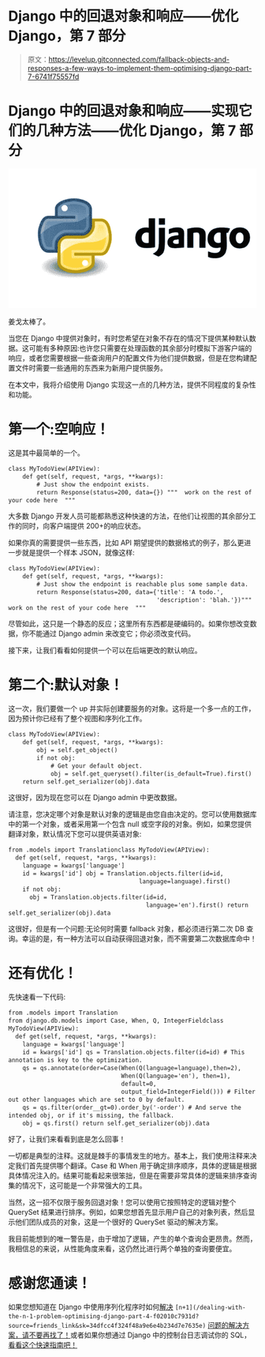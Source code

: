 # Django 中的回退对象和响应——优化 Django，第 7 部分

> 原文：<https://levelup.gitconnected.com/fallback-objects-and-responses-a-few-ways-to-implement-them-optimising-django-part-7-6741f75557fd>

# Django 中的回退对象和响应——实现它们的几种方法——优化 Django，第 7 部分

![](img/7d0d768e613a0f7367d2d2c8d32459af.png)

姜戈太棒了。

当您在 Django 中提供对象时，有时您希望在对象不存在的情况下提供某种默认数据。这可能有多种原因:也许您只需要在处理函数的其余部分时模拟下游客户端的响应，或者您需要根据一些查询用户的配置文件为他们提供数据，但是在您构建配置文件时需要一些通用的东西来为新用户提供服务。

在本文中，我将介绍使用 Django 实现这一点的几种方法，提供不同程度的复杂性和功能。

# 第一个:空响应！

这是其中最简单的一个。

```
class MyTodoView(APIView):
    def get(self, request, *args, **kwargs):
        # Just show the endpoint exists.
        return Response(status=200, data={}) """  work on the rest of your code here  """
```

大多数 Django 开发人员可能都熟悉这种快速的方法，在他们让视图的其余部分工作的同时，向客户端提供 200+的响应状态。

如果你真的需要提供一些东西，比如 API 期望提供的数据格式的例子，那么更进一步就是提供一个样本 JSON，就像这样:

```
class MyTodoView(APIView):
    def get(self, request, *args, **kwargs):
        # Just show the endpoint is reachable plus some sample data.
        return Response(status=200, data={'title': 'A todo.',
                                          'description': 'blah.'})"""  work on the rest of your code here  """
```

尽管如此，这只是一个静态的反应；这里所有东西都是硬编码的。如果你想改变数据，你不能通过 Django admin 来改变它；你必须改变代码。

接下来，让我们看看如何提供一个可以在后端更改的默认响应。

# 第二个:默认对象！

这一次，我们要做一个 up 并实际创建要服务的对象。这将是一个多一点的工作，因为预计你已经有了整个视图和序列化工作。

```
class MyTodoView(APIView):
    def get(self, request, *args, **kwargs):
        obj = self.get_object()
        if not obj:
            # Get your default object.
            obj = self.get_queryset().filter(is_default=True).first()
    return self.get_serializer(obj).data
```

这很好，因为现在您可以在 Django admin 中更改数据。

请注意，您决定哪个对象是默认对象的逻辑是由您自由决定的。您可以使用数据库中的第一个对象，或者采用第一个包含 null 或空字段的对象。例如，如果您提供翻译对象，默认情况下您可以提供英语对象:

```
from .models import Translationclass MyTodoView(APIView):
  def get(self, request, *args, **kwargs):
    language = kwargs['language']
    id = kwargs['id'] obj = Translation.objects.filter(id=id,
                                     language=language).first()
    if not obj:
      obj = Translation.objects.filter(id=id,
                                       language='en').first() return self.get_serializer(obj).data
```

这很好，但是有一个问题:无论何时需要 fallback 对象，都必须进行第二次 DB 查询。幸运的是，有一种方法可以自动获得回退对象，而不需要第二次数据库命中！

# 还有优化！

先快速看一下代码:

```
from .models import Translation
from django.db.models import Case, When, Q, IntegerFieldclass MyTodoView(APIView):
  def get(self, request, *args, **kwargs):
    language = kwargs['language']
    id = kwargs['id'] qs = Translation.objects.filter(id=id) # This annotation is key to the optimization.
    qs = qs.annotate(order=Case(When(Q(language=language),then=2),
                                When(Q(language='en'), then=1),
                                default=0,
                                output_field=IntegerField())) # Filter out other languages which are set to 0 by default.
    qs = qs.filter(order__gt=0).order_by('-order') # And serve the intended obj, or if it's missing, the fallback.
    obj = qs.first() return self.get_serializer(obj).data
```

好了，让我们来看看到底是怎么回事！

一切都是典型的注释。这就是棘手的事情发生的地方。基本上，我们使用注释来决定我们首先提供哪个翻译。Case 和 When 用于确定排序顺序，具体的逻辑是根据具体情况注入的。结果可能看起来很笨拙，但是在需要非常具体的逻辑来排序查询集的情况下，这可能是一个非常强大的工具。

当然，这一招不仅限于服务回退对象！您可以使用它按照特定的逻辑对整个 QuerySet 结果进行排序。例如，如果您想首先显示用户自己的对象列表，然后显示他们团队成员的对象，这是一个很好的 QuerySet 驱动的解决方案。

我目前能想到的唯一警告是，由于增加了逻辑，产生的单个查询会更昂贵。然而，我相信总的来说，从性能角度来看，这仍然比进行两个单独的查询要便宜。

# 感谢您通读！

如果您想知道在 Django 中使用序列化程序时如何[解决](/dealing-with-the-n-1-problem-optimising-django-part-4-f02010c7931d?source=friends_link&sk=34dfcc4f324f48a9e6e4b234d7e7635e) `[n+1](/dealing-with-the-n-1-problem-optimising-django-part-4-f02010c7931d?source=friends_link&sk=34dfcc4f324f48a9e6e4b234d7e7635e)` [问题的解决方案，请不要再找了！](/dealing-with-the-n-1-problem-optimising-django-part-4-f02010c7931d?source=friends_link&sk=34dfcc4f324f48a9e6e4b234d7e7635e)或者如果你想通过 Django 中的控制台日志调试你的 SQL，[看看这个快速指南吧！](/django-sql-debugging-with-an-sql-log-middleware-optimising-django-part-1-ca3b5c20d892?sk=263f4d36dde6377b91df0acf4e5208aa)